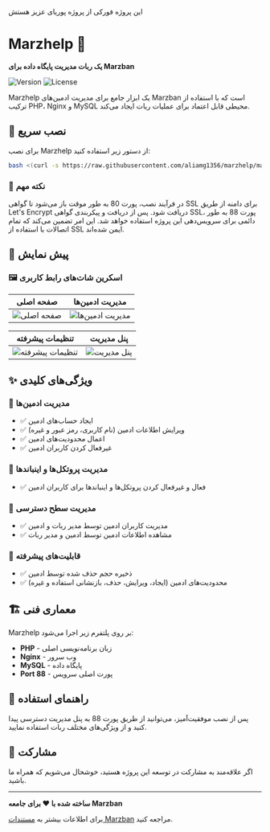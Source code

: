 این پروژه فورکی از پروژه پوریای عزیز هستش

# Marzhelp 🤖

**یک ربات مدیریت پایگاه داده برای Marzban**

![Version](https://img.shields.io/badge/version-1.2.9-blue.svg)
![License](https://img.shields.io/badge/license-MIT-green.svg)

Marzhelp یک ابزار جامع برای مدیریت ادمین‌های Marzban است که با استفاده از ترکیب PHP، Nginx و MySQL محیطی قابل اعتماد برای عملیات ربات ایجاد می‌کند.

## 🚀 نصب سریع

برای نصب Marzhelp از دستور زیر استفاده کنید:

```bash
bash <(curl -s https://raw.githubusercontent.com/aliamg1356/marzhelp/main/install.sh)
```

### 📝 نکته مهم
در فرآیند نصب، پورت 80 به طور موقت باز می‌شود تا گواهی SSL برای دامنه از طریق Let's Encrypt دریافت شود. پس از دریافت و پیکربندی گواهی SSL، پورت 88 به طور دائمی برای سرویس‌دهی این پروژه استفاده خواهد شد. این امر تضمین می‌کند که تمام اتصالات با استفاده از SSL ایمن شده‌اند.

## 📸 پیش نمایش

### 🖼️ اسکرین شات‌های رابط کاربری

| صفحه اصلی | مدیریت ادمین‌ها |
|-----------|----------------|
| ![صفحه اصلی](https://github.com/aliamg1356/marzhelp/blob/main/screenshots/Screenshot.png) | ![مدیریت ادمین‌ها](https://github.com/aliamg1356/marzhelp/blob/main/screenshots/screenshot2.jpg) |

| تنظیمات پیشرفته | پنل مدیریت |
|------------------|-------------|
| ![تنظیمات پیشرفته](https://github.com/aliamg1356/marzhelp/blob/main/screenshots/screenshot3.png) | ![پنل مدیریت](https://github.com/aliamg1356/marzhelp/blob/main/screenshots/screenshot.jpg) |

## ✨ ویژگی‌های کلیدی

### 👥 مدیریت ادمین‌ها
- ✅ ایجاد حساب‌های ادمین
- ✅ ویرایش اطلاعات ادمین (نام کاربری، رمز عبور و غیره)
- ✅ اعمال محدودیت‌های ادمین
- ✅ غیرفعال کردن کاربران ادمین

### 🔧 مدیریت پروتکل‌ها و اینباندها
- ✅ فعال و غیرفعال کردن پروتکل‌ها و اینباندها برای کاربران ادمین

### 👑 مدیریت سطح دسترسی
- ✅ مدیریت کاربران ادمین توسط مدیر ربات و ادمین
- ✅ مشاهده اطلاعات ادمین توسط ادمین و مدیر ربات

### 💾 قابلیت‌های پیشرفته
- ✅ ذخیره حجم حذف شده توسط ادمین
- ✅ محدودیت‌های ادمین (ایجاد، ویرایش، حذف، بازنشانی استفاده و غیره)

## 🏗️ معماری فنی

Marzhelp بر روی پلتفرم زیر اجرا می‌شود:
- **PHP** - زبان برنامه‌نویسی اصلی
- **Nginx** - وب سرور
- **MySQL** - پایگاه داده
- **Port 88** - پورت اصلی سرویس

## 📖 راهنمای استفاده

پس از نصب موفقیت‌آمیز، می‌توانید از طریق پورت 88 به پنل مدیریت دسترسی پیدا کنید و از ویژگی‌های مختلف ربات استفاده نمایید.

## 🤝 مشارکت

اگر علاقه‌مند به مشارکت در توسعه این پروژه هستید، خوشحال می‌شویم که همراه ما باشید.

---

**ساخته شده با ❤️ برای جامعه Marzban**

برای اطلاعات بیشتر به [مستندات Marzban](https://github.com/gozargah/Marzban) مراجعه کنید.
